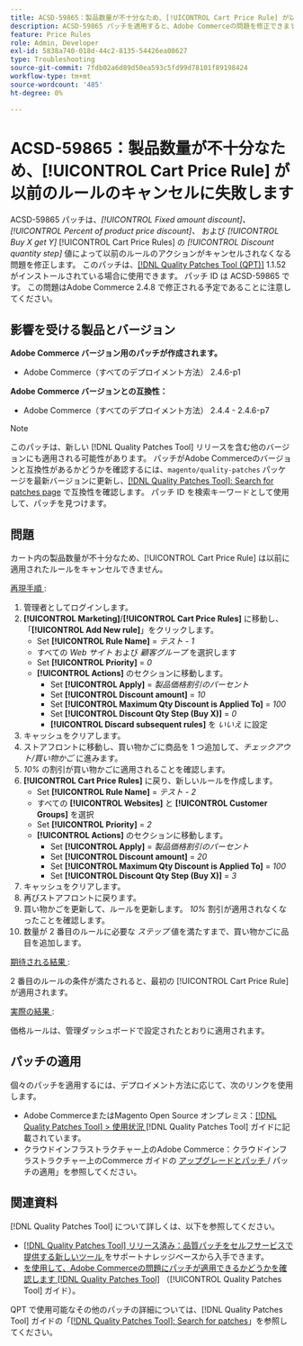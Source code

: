 ```yaml
---
title: ACSD-59865：製品数量が不十分なため、[!UICONTROL Cart Price Rule] が以前のルールのキャンセルに失敗します
description: ACSD-59865 パッチを適用すると、Adobe Commerceの問題を修正できます。この問題では、固定金額割引、*製品価格割引の割合、*Buy X get Y*の*割引数量ステップ*の値によって、以前のルールのアクション [!UICONTROL Cart Price Rules] キャンセルされなくなります。
feature: Price Rules
role: Admin, Developer
exl-id: 5838a740-018d-44c2-8135-54426ea08627
type: Troubleshooting
source-git-commit: 7fdb02a6d89d50ea593c5fd99d78101f89198424
workflow-type: tm+mt
source-wordcount: '485'
ht-degree: 0%

---
```


# ACSD-59865：製品数量が不十分なため、[!UICONTROL Cart Price Rule] が以前のルールのキャンセルに失敗します

ACSD-59865 パッチは、*[!UICONTROL Fixed amount discount]、* *[!UICONTROL Percent of product price discount]、* および *[!UICONTROL Buy X get Y]* [!UICONTROL Cart Price Rules] の *[!UICONTROL Discount quantity step]* 値によって以前のルールのアクションがキャンセルされなくなる問題を修正します。 このパッチは、[[!DNL Quality Patches Tool (QPT)]](https://experienceleague.adobe.com/en/docs/commerce-operations/tools/quality-patches-tool/quality-patches-tool-to-self-serve-quality-patches) 1.1.52 がインストールされている場合に使用できます。 パッチ ID は ACSD-59865 です。 この問題はAdobe Commerce 2.4.8 で修正される予定であることに注意してください。

## 影響を受ける製品とバージョン

**Adobe Commerce バージョン用のパッチが作成されます。**

* Adobe Commerce（すべてのデプロイメント方法） 2.4.6-p1

**Adobe Commerce バージョンとの互換性：**

* Adobe Commerce（すべてのデプロイメント方法） 2.4.4 - 2.4.6-p7

>[!NOTE]
>
>このパッチは、新しい [!DNL Quality Patches Tool] リリースを含む他のバージョンにも適用される可能性があります。 パッチがAdobe Commerceのバージョンと互換性があるかどうかを確認するには、`magento/quality-patches` パッケージを最新バージョンに更新し、[[!DNL Quality Patches Tool]: Search for patches page](https://experienceleague.adobe.com/tools/commerce-quality-patches/index.html) で互換性を確認します。 パッチ ID を検索キーワードとして使用して、パッチを見つけます。

## 問題

カート内の製品数量が不十分なため、[!UICONTROL Cart Price Rule] は以前に適用されたルールをキャンセルできません。

<u> 再現手順 </u>:

1. 管理者としてログインします。
1. **[!UICONTROL Marketing]**/**[!UICONTROL Cart Price Rules]** に移動し、「**[!UICONTROL Add New rule]**」をクリックします。
   * Set **[!UICONTROL Rule Name]** = *テスト - 1*
   * すべての *Web サイト* および *顧客グループ* を選択します
   * Set **[!UICONTROL Priority]** = *0*
   * **[!UICONTROL Actions]** のセクションに移動します。
      * Set **[!UICONTROL Apply]** = *製品価格割引のパーセント*
      * Set **[!UICONTROL Discount amount]** = *10*
      * Set **[!UICONTROL Maximum Qty Discount is Applied To]** = *100*
      * Set **[!UICONTROL Discount Qty Step (Buy X)]** = *0*
      * **[!UICONTROL Discard subsequent rules]** を *いいえ* に設定
1. キャッシュをクリアします。
1. ストアフロントに移動し、買い物かごに商品を 1 つ追加して、*チェックアウト/買い物かご* に進みます。
1. *10%* の割引が買い物かごに適用されることを確認します。
1. **[!UICONTROL Cart Price Rules]** に戻り、新しいルールを作成します。
   * Set **[!UICONTROL Rule Name]** = *テスト - 2*
   * すべての **[!UICONTROL Websites]** と **[!UICONTROL Customer Groups]** を選択
   * Set **[!UICONTROL Priority]** = *2*
   * **[!UICONTROL Actions]** のセクションに移動します。
      * Set **[!UICONTROL Apply]** = *製品価格割引のパーセント*
      * Set **[!UICONTROL Discount amount]** = *20*
      * Set **[!UICONTROL Maximum Qty Discount is Applied To]** = *100*
      * Set **[!UICONTROL Discount Qty Step (Buy X)]** = *3*
1. キャッシュをクリアします。
1. 再びストアフロントに戻ります。
1. 買い物かごを更新して、ルールを更新します。 *10%* 割引が適用されなくなったことを確認します。
1. 数量が 2 番目のルールに必要な *ステップ* 値を満たすまで、買い物かごに品目を追加します。

<u> 期待される結果 </u>:

2 番目のルールの条件が満たされると、最初の [!UICONTROL Cart Price Rule] が適用されます。

<u> 実際の結果 </u>:

価格ルールは、管理ダッシュボードで設定されたとおりに適用されます。

## パッチの適用

個々のパッチを適用するには、デプロイメント方法に応じて、次のリンクを使用します。

* Adobe CommerceまたはMagento Open Source オンプレミス：[[!DNL Quality Patches Tool] > 使用状況 ](/help/tools/quality-patches-tool/usage.md)[!DNL Quality Patches Tool] ガイドに記載されています。
* クラウドインフラストラクチャー上のAdobe Commerce：クラウドインフラストラクチャー上のCommerce ガイドの [ アップグレードとパッチ ](https://experienceleague.adobe.com/docs/commerce-cloud-service/user-guide/develop/upgrade/apply-patches.html)/ パッチの適用」を参照してください。

## 関連資料

[!DNL Quality Patches Tool] について詳しくは、以下を参照してください。

* [[!DNL Quality Patches Tool]  リリース済み：品質パッチをセルフサービスで提供する新しいツール ](https://experienceleague.adobe.com/en/docs/commerce-operations/tools/quality-patches-tool/quality-patches-tool-to-self-serve-quality-patches) をサポートナレッジベースから入手できます。
* [ を使用して、Adobe Commerceの問題にパッチが適用できるかどうかを確認します  [!DNL Quality Patches Tool]](/help/tools/quality-patches-tool/patches-available-in-qpt/check-patch-for-magento-issue-with-magento-quality-patches.md) （[!UICONTROL Quality Patches Tool] ガイド）。

QPT で使用可能なその他のパッチの詳細については、[!DNL Quality Patches Tool] ガイドの「[[!DNL Quality Patches Tool]: Search for patches](https://experienceleague.adobe.com/tools/commerce-quality-patches/index.html)」を参照してください。
